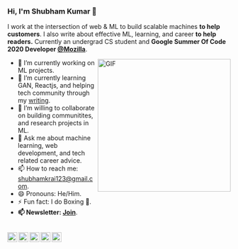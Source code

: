 ### Hi, I'm Shubham Kumar 👋

I work at the intersection of web & ML to build scalable machines **to help customers**. I also write about effective ML, learning, and career **to help readers.** Currently an undergrad CS student and **Google Summer Of Code 2020 Developer [@Mozilla](https://github.com/mozilla)**. 

<img align="right" alt="GIF" height="300px" width="300px" src="./assets/skr-sig.gif" />

- 🔭 I’m currently working on ML projects.
- 🌱 I’m currently learning GAN, Reactjs, and helping tech community through my [writing](https://medium.com/@shubhamkrai123).
- 👯 I’m willing to collaborate on building communitites, and research projects in ML.
- 💬 Ask me about machine learning, web development, and tech related career advice.
- 📫 How to reach me: shubhamkrai123@gmail.com.
- 😄 Pronouns: He/Him.
- ⚡ Fun fact: I do Boxing 🥊.
- **📫 Newsletter: [Join](https://relentless-hustler-6722.ck.page/410dad83c2)**.

<br>
<a href="https://twitter.com/TheTweetOfSKR">
  <img align="left" alt="Shubham Kumar | Twitter" width="22px" src="https://cdn.jsdelivr.net/npm/simple-icons@v3/icons/twitter.svg" />
</a>
<a href="https://www.linkedin.com/in/imskr/">
  <img align="left" alt="Shubham's LinkdeIN" width="22px" src="https://cdn.jsdelivr.net/npm/simple-icons@v3/icons/linkedin.svg" />
</a>
<a href="https://www.codechef.com/users/imskr">
  <img align="left" alt="Shubham's Codechef" width="22px" src="https://cdn.jsdelivr.net/npm/simple-icons@v3/icons/codechef.svg" />
</a>
<a href="https://medium.com/@shubhamkrai123">
  <img align="left" alt="Shubham's Blog" width="22px" src="https://cdn.jsdelivr.net/npm/simple-icons@3.0.1/icons/medium.svg" />
</a>
<a href="https://www.buymeacoffee.com/imskr">
  <img align="left" alt="Buy me a Coffee" width="22px" src="https://cdn.jsdelivr.net/npm/simple-icons@3.0.1/icons/buymeacoffee.svg" />
</a>

